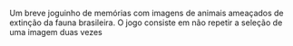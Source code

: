 Um breve joguinho de memórias com imagens de animais ameaçados de extinção da fauna brasileira.
O jogo consiste em não repetir a seleção de uma imagem duas vezes
